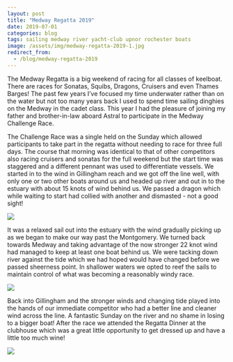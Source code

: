 ```yaml
---
layout: post
title: "Medway Regatta 2019"
date: 2019-07-01
categories: blog
tags: sailing medway river yacht-club upnor rochester boats
image: /assets/img/medway-regatta-2019-1.jpg
redirect_from:
  - /blog/medway-regatta-2019
---
```


The Medway Regatta is a big weekend of racing for all classes of keelboat. There are races for Sonatas, Squibs, Dragons, Cruisers and even Thames Barges! The past few years I’ve focused my time underwater rather than on the water but not too many years back I used to spend time sailing dinghies on the Medway in the cadet class. This year I had the pleasure of joining my father and brother-in-law aboard Astral to participate in the Medway Challenge Race.

The Challenge Race was a single held on the Sunday which allowed participants to take part in the regatta without needing to race for three full days. The course that morning was identical to that of other competitors also racing cruisers and sonatas for the full weekend but the start time was staggered and a different pennant was used to differentiate vessels. We started in to the wind in Gillingham reach and we got off the line well, with only one or two other boats around us and headed up river and out in to the estuary with about 15 knots of wind behind us. We passed a dragon which while waiting to start had collied with another and dismasted - not a good sight!

![][medway-regatta-2019-2]

It was a relaxed sail out into the estuary with the wind gradually picking up as we began to make our way past the Montgomery. We turned back towards Medway and taking advantage of the now stronger 22 knot wind had managed to keep at least one boat behind us. We were tacking down river against the tide which we had hoped would have changed before we passed sheerness point. In shallower waters we opted to reef the sails to maintain control of what was becoming a reasonably windy race.

![][medway-regatta-2019-3]

Back into Gillingham and the stronger winds and changing tide played into the hands of our immediate competitor who had a better line and cleaner wind across the line. A fantastic Sunday on the river and no shame in losing to a bigger boat! After the race we attended the Regatta Dinner at the clubhouse which was a great little opportunity to get dressed up and have a little too much wine!

![][medway-regatta-2019-4]

[medway-regatta-2019-1]: /assets/img/medway-regatta-2019-1.jpg
[medway-regatta-2019-2]: /assets/img/medway-regatta-2019-2.jpg
[medway-regatta-2019-3]: /assets/img/medway-regatta-2019-3.jpg
[medway-regatta-2019-4]: /assets/img/medway-regatta-2019-4.jpg
